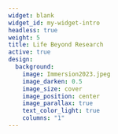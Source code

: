 ```yaml
---
widget: blank
widget_id: my-widget-intro
headless: true
weight: 5
title: Life Beyond Research
active: true
design:
  background:
    image: Immersion2023.jpeg
    image_darken: 0.5
    image_size: cover
    image_position: center
    image_parallax: true
    text_color_light: true
    columns: "1"
---
```

